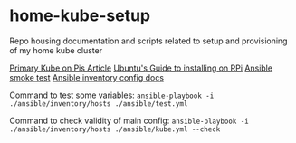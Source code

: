 # home-kube-setup
Repo housing documentation and scripts related to setup and provisioning of my home kube cluster

[Primary Kube on Pis Article](https://opensource.com/article/20/6/kubernetes-raspberry-pi)
[Ubuntu's Guide to installing on RPi](https://ubuntu.com/tutorials/how-to-install-ubuntu-on-your-raspberry-pi#4-boot-ubuntu-server)
[Ansible smoke test](https://www.digitalocean.com/community/tutorials/how-to-install-and-configure-ansible-on-ubuntu-20-04)
[Ansible inventory config docs](https://docs.ansible.com/ansible/latest/user_guide/intro_inventory.html#id8)

Command to test some variables:
```ansible-playbook -i ./ansible/inventory/hosts ./ansible/test.yml```

Command to check validity of main config: 
```ansible-playbook -i ./ansible/inventory/hosts ./ansible/kube.yml --check```


